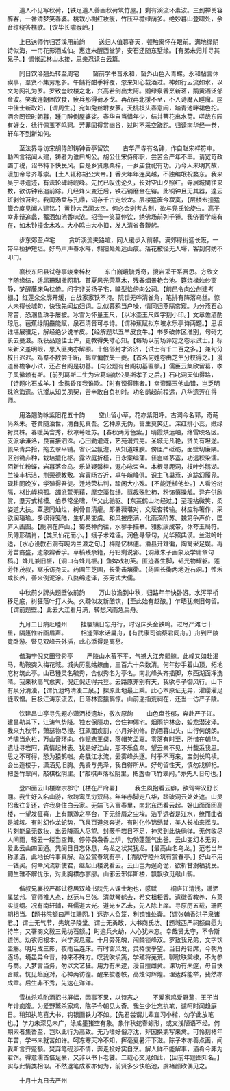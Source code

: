 <!-- { "loadSidebar": true } -->
　　道人不见写秋荷，【铁足道人善画秋荷筑竹屋。】剩有溪流环素波。三到禅关容醉客，一番清梦笑春婆。桃栽小榭红妆瘦，竹压平檐绿荫多。绝妙暮山登啸处，余音缭绕答樵歌。【饮毕长啸猴岭。】

　　上巳送师竹归苕溪用前韵
　　送归人值暮春天，顿触离怀在眼前。满地绿阴诗似海，一帘花影酒成仙。惠连未醒西堂梦，安石还随东墅缘。【有弟未归并寻其兄子。】惆怅武林山水接，思亲忍读白云篇。

　　同日饮洛翘处转至周宅
　　窗前学书晋永和，窗外山色入青螺。永和帖言休禊事，羣贤不集劳思多。午餔将酣手将覆，忽来知心载酒过。神如行云流如水，以文为网礼为罗。罗致奎映楼之北，兴高若剑出太阿。鹦绿泉香烹新茗，鹅黄酒泛郁金波。笑我连朝困饮食，疲兵那得荷矛戈。再战再北援不至，不入诗魔入睡魔。座中佳士新取妇，【谓周生。】宛如兔丝坿女萝。夭桃枝头春意闹，踏青池畔裙色拕。酒余罔识时朝暮，踵门醉倒屋婆娑。春华自当惜年少，结并蒂花出水荷。嗟哉东园有好女，徐行佩玉不鸣珂。芳菲固得赏幽谷，过时不采空蹉跎。归读南华经一卷，轩车不到新如何。

　　至法界寺访宋胡侍郎铸钟香亭留饮
　　古华严寺有名钟，作自赵宋祥符中。勒四言铭闻人建，铸者为谁曰胡公。胡公仕宋侍郎职，尝苦金严年不丰。请宽苛政蠲丁税，诏书特下快民风。自是乡贤惠桑梓，一乡庙食祀有功。乃今人未明其故，漫加帝号齐尊崇。【土人辄称胡公大帝。】香火年年连吴越，不独编氓祝婺东。我来吴宁寻遗迹，有法轮碑峙岘峰。先民已叹沈沦久，长对空山夕照红。寺居城闉往来数，欲访钟铭追前踪。几经烽火变迁后，铁石销磨金在镕。此铜钟且无其器，遑云斑剥蚀苔封。我闻汤盘与孔鼎，词存千古走蛟龙。层楼猛簴今寂寞，【层楼宏撞猛簴合度见闻人建铭。】黄钟大吕闻太空。何必金剎考古制，欲与凫氏论旋虫。高子幸非辩追蠡，蓄酒如池香味浓。招我一笑莫停饮，绣佛场前列千锺。我侪善学端有在，如木钟撞金木攻。大小鸣由大小扣，发人清省备藐躬。

　　步东郊至卢宅
　　贪听溪流夹路喧，同人缓步入前邨。满郊绿树迎长阪，一带平桥护短垣。好鸟声声春水畔，斜阳处处远山痕。落花被径无人埽，客到何妨不叩门。

　　襄校东阳县试卷事竣柬梓材
　　东白巍峨毓秀奇，搜岩采干系吾思。方欣文字随缘结，适届珊瑚撒网期。首夏风光荣草木，残春烟景艳台池。筵烧椽烛纱窗静，梦醒藤床角枕倚。问字非关扬子宅，瞻型恰傍向公祠。【前邑令向公创建考棚。】红莲朵朵廓开缓，白战家家铁不持。院锁无哗清雀角，笔排有阵落乌丝。惊人未得长城句，快我先闻幼妇词。乱似暮鸦当户噪，情同归燕隔帘窥。为分燕石心常苦，恐溷鱼珠手屡披。冰雪为怀量玉尺，【以冰壶玉尺四字刻小印。】文章佐酒酌琼卮。芭蕉绿阴麤能赋，泉石清音可与诗。【谓种蕉赋拟东坡水乐亭诗两题。】思坂谁堪展骥足，解经绝少说羊皮。【经解题以五羊皮食牛。】书多破体区淮别，句碍冘长去蔓滋。既获品题佳士许，更教得失寸心知。【每场以前场评定之卷示试士。】标来新义差明眼，思入匪夷亦解颐。十倍邻封才济济，【试士有千二百之多。】兼旬分校日迟迟。鸡羣不数尝千跖，鹤立偏教失一夔。【首名何姓卷由芝生分校得之。】漫道晷檐争小试，还占台阁是初基。【向公题有台阁初基匾额。】儒臣云集欣留葛，孝子风徽赖有斯。【前列葛斯二生为宋葛端献公吴斯孝子之后。】石叱洞天仙得路，【诗题叱石成羊。】金携昏夜我谁欺。【时有谤得贿者。】幸资璞玉他山错，岂乏明珠沧海遗。沆瀣从知关夙契，苦辛敢自负初时。功名鹊起前程远，八华遗芳在得师。

　　用洛翘韵咏紫阳花五十韵
　　空山留小草，花亦紫阳呼。古洞今名郭，奇葩尚系朱。苍黄随浊世，清白见真吾。乞种原无伪，营生莫笑迂。深红排小蕊，嫩绿衬灵株。春暖英含秀，秋凉萼吐苏。【春秋两芳色紫。】晴霞烘远岫，绛雪映名区。支派承濂洛，良苗接泗洙。心田勤灌溉，艺苑漫荒芜。圣城无凡艳，贤关有坦途。佩来青异拾，拖去翠平铺。省识尘氛澹，从知道味腴。傍厓严砥砺，面壁切廉隅。区别锄非种，栽培擅化枢。露浓庭折槿，日永案编蒲。径岂嗟茅塞，功远积染濡。陌新忙粉蝶，岩暮落金乌。乐处疑馨桂，遐心咏束刍。本根寻鹿洞，枝叶外鹅湖。兰操丰标洁，荆荣德教敷。宾寅旸谷近，卓午峭峰俱。识主飞巢燕，追踪幻履凫。砚耕同晚岁，学殖得吾徒。迁地荣枯判，踰闲大小殊。【不能迁植他处。】人看汾树隔，材比峄桐孤。蠲忿萱无藉，摩空藻每纡。翦裁殊贮柿，粉饰慎操觚。异卉供欣赏，羣芳式楷模。伯恭常坐啸，华父此驰驱。【东莱鹤山均经过。】至理拈微笑，柔姿道大扶。覃思同灿烂，树骨自清癯。郎署薇堪对，文坛杏转输。林应称箸作，采欲润璠瑜。多识诗笺陆，生机易变虞。和风披座满，化雨滴阶苏。魏第争声价，匡庐入画图。【鹿洞在庐山。】蜀葵神向往，水蓼手描摹。雅拟康成带，休夸玉局符。凤僊形碻肖，【类凤仙花而小。】蛾子术难诬。润色寻章句，光华照典谟。兰滋吟叶适，【水心设教石洞有畹内兰滋之句。】梅隐忆林逋。潘县开难徧，陶篱采足娱。再芳苗裔盛，遗象瓣香孚。草稿残余籍，丹铅剩说郛。【洞藏朱子画象及学庸章句稿。】蜂儿兼旧榧，【洞口有蜂儿榧。】鱼婢戏初芙。匿迹春生脚，韬光物耀躯。莲芳怀茂叔，窝乐访尧夫。药圃生芝圃，长衢击壤衢。【药圃长衢两地近石洞。】性禾咸长养，善米例泥涂。八婺绵遗泽，芬芳式大儒。

　　中秋前夕牌头题壁依前韵
　　万山妆澹到中秋，归路年年快卧游。水泻平桥移足底，树狂落叶打人头。久疎似友新醅饮，【至此始有越酿。】乍晤犹亲旧句留。【谓前题壁。】此去大江看月满，转愁风雨急扁舟。

　　九月二日病赴睦州
　　挂颿镇日忘舟行，时讶床头金铁鸣。过尽严滩七十里，隔篷惟听画眉声。
　　相逢萍水话扁舟，【有武康司谕蔡君同舟。】舟到严陵竟卧游。瞥见双峰云外插，此心添得是离愁。

　　偕海宁倪又田登秀亭
　　严陵山水蓄不平，气撼大江奔鲲鲸。此峰又如赴渴马，勒鞍突入梅花城。城头历乱姑缭曲，三百六十朵数清。何年妙手着山顶，拓地庀材筑此亭。山已锺灵名毓秀，合似秀名为亭名。南北峰头齐插脚，东西湖面凈洗晴。我来秋高气愈爽，倪迂倪迂得共登。云路原非别有天，我欲与子御风行。山下有泉分清浊，【谓仇池坞清浊二泉。】探原此地最上乘。此心本原证无异，濯缨濯足徒取憎。目极江涛东流去，日落林峦猿鹤惊。山前遥指荒祠在，还当一访严子陵。

　　饮建昌山亭寻先题亦潇洒楼遗址，敬次原韵
　　山色盘苍郁，奔赴严子江。建昌勒其下，江涛气势降。独宏保障功，合住神僊宅。烟雨护林峦，蛟龙潜波泽。我来九秋节，萧瑟物尽搜。狂飙面疾割，小月斧初修。酌酒暮山头，山行何朗朗。吟啸当危栏，万山音环向。作赋悲王粲，落帽笑孟嘉。零落有时至，所惜在朝华。遗址寻岩阿，真情起林表。犹是好江山，那不乐鱼鸟。望云亲不见，卅载系我思。思之不可得，恐为猿鹤嗤。舟颿江水流，云雾峰头逐。时乎不再来，宝剑长鸣椟。会出造楼手，潇洒见旧胸。先贤与先泽，我自得所从。好句留性天，慎勿戕柳杞。把盏竹翠间，敲棋松阴里。【“敲棋声落松阴里，把盏香飞竹翠间。”亦先人旧句也。】

　　登四面云山楼赠宗郡守【楼在严府署】
　　我生夙抱看云癖，欲驾霄汉舒长翮。我生好入名山游，欲跨鸾凤穷双舄。年年赤脚走八华，踏破洞云处处遮。山灵招我往复还，许我身住白云家。无端飞入富春里，南北东西看云起。好山面面回高楼，一望发狂喜，上有飘渺之亭台，下无纤屑之尘埃。浩乎远者是江水，缭而曲者是城垓。有时幻作龙蛇势，飞泉百道忽奔逝。有时化作锦绣裳，美人长袖来摇曳。片刻能呈无数妆，出云降雨人尽望。封蔽千岩日不足，神灵到此快徜徉。无何收尽人间雨，轻云一缕当空舞。停停袅袅香上炉，勃勃蓬蓬气出釜。云山变幻本无穷，爱此云山四面通。凭阑日日忘休息，乌龙之状其犹龙。【最高山名乌龙。】范老当年称潇洒，此地长吟事真解。赵公赏春筑有亭，【清献守睦州筑有赏春亭。】好山不用一钱买。何幸风流新使君，继起山楼说看云。云山岂为逞奇诡，欲祈甘澍福我民。鲰生雅不解忧乐，对此胸襟亦寥廓。山邪云邪伴斯楼，飘飘欲觅缑山鹤。

　　偕叔兄襄校严郡试卷居双峰书院先人课士地也，感赋
　　桐庐江清浅，潇洒属兹邦。官师推人杰，赵范与吕张。清献琴鹤去，希文柤梪香。遗徽留教养，东莱实提纲。况有南轩辅，吾儒道大光。道光岁乙未，先人除上庠。寻原历五载，珊网期相当。【题书院额曰严江珊网。】远迩人负笈，利钝锥处囊。【谓张翰香洪子泉诸君。】谓士无气节，先筑子陵堂。谓士无勇敢，大书商氏坊。【题城西严祠额曰愿为持竿，又署商文毅三元坊石额。】时逾兵火劫，人心犹未忘。幸哉贤太守，不令斯道伤。劝农归根本，兴学资息藏。十月旁死魄，闱棘锁峰双。罗致我兄弟，文字饮壶觞。明月成三影，夜雨话连床。有时窗风发，灵椿僾乎望。当日丹铅席，今朝角逐场。境虽异今昔，神来不殊方。叹我吹埙箎，学殖将芜荒。聊慰联棠棣，不为参与商。入梦言当务，勿以文艺狂。用力有未逮，漫自擅雌黄。课功有未邃，毋自快否臧。恍见趋庭对，心神两彷徨。醒来披卷帙，高烛何辉煌。理达辞能举，斐然亦成章。后生非不秀，先达在洋洋。

　　雪杭杀鸡酌酒招书屏幅，因事不果，以诗志之
　　不爱家鸡爱野鹜，王子当年诽痴腹。为爱野鹜杀家鸡，陈子今朝见太奇。我生少壮忘执笔，谴呵时闻趋庭日。稍知执笔喜大书，钩银画铁力不如。【先君尝谓儿辈宜习小楷，勿学此放笔也。】学力未深见未广，涂成墨猪空有象。象作秋蛇春蚓形，或文浅陋语不经。何期索者集沓至，岂以此行为高致。无乃嗜好俗浮沈，非因换鹅写来禽。可怜刻楮年年苦，学书未就苦如许。呵冻寒天冷不知，挥毫夏暑汗下滋。陈子本亦善点画，闻我斯言齐蹙额。焚弃笔砚涉不情，奔走投好实自烹。解人鲜不能解事，酒肴今非为君饵。得意濡首倍足豪，又非以书卜老饕。二载心交见如此，【因前年题图知名。】实与此情类相似。不然退笔成冢亦何为，前贤多少快临池，虞褚颜欧偶见之。

　　十月十九日去严州
